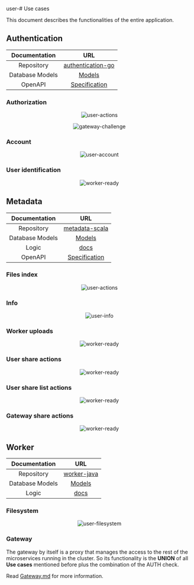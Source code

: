 user-# Use cases

This document describes the functionalities of the entire application.

## Authentication

|  Documentation  |                             URL                              |
| :-------------: | :----------------------------------------------------------: |
|   Repository    | [authentication-go](https://github.com/hawks-atlanta/authentication-go) |
| Database Models |             [Models](Database.md#Authentication)             |
|     OpenAPI     | [Specification](https://github.com/hawks-atlanta/authentication-go/docs/spec.openapi.yaml) |

### Authorization

<p style="text-align: center"><img src="assets/use-cases/authentication/user-actions.svg" alt="user-actions" /></p>
<p style="text-align: center"><img src="assets/use-cases/authentication/gateway-challenge.svg" alt="gateway-challenge" /></p>

### Account

<p style="text-align: center"><img src="assets/use-cases/authentication/user-account.svg" alt="user-account" /></p>

### User identification

<p style="text-align: center"><img src="assets/use-cases/metadata/gw-user-id-actions.svg" alt="worker-ready" /></p>


## Metadata

|  Documentation  |                             URL                              |
| :-------------: | :----------------------------------------------------------: |
|   Repository    | [metadata-scala](https://github.com/hawks-atlanta/metadata-scala) |
| Database Models |                [Models](Database.md#Metadata)                |
|      Logic      |                   [docs](docs/Metadata.md)                   |
|     OpenAPI     | [Specification](https://github.com/hawks-atlanta/metadata-scala/docs/spec.openapi.yaml) |

### Files index

<p style="text-align: center"><img src="assets/use-cases/metadata/user-actions.svg" alt="user-actions" /></p>

### Info

<p style="text-align: center"><img src="assets/use-cases/metadata/user-info.svg" alt="user-info" /></p>

### Worker uploads

<p style="text-align: center"><img src="assets/use-cases/metadata/worker-ready.svg" alt="worker-ready" /></p>

### User share actions

<p style="text-align: center"><img src="assets/use-cases/metadata/user-share-actions.svg" alt="worker-ready" /></p>

### User share list actions

<p style="text-align: center"><img src="assets/use-cases/metadata/user-share-list-actions.svg" alt="worker-ready" /></p>

### Gateway share actions

<p style="text-align: center"><img src="assets/use-cases/metadata/gw-share-actions.svg" alt="worker-ready" /></p>

## Worker

|  Documentation  |                             URL                             |
| :-------------: | :---------------------------------------------------------: |
|   Repository    | [worker-java](https://github.com/hawks-atlanta/worker-java) |
| Database Models |                [Models](Database.md#Worker)                 |
|      Logic      |                   [docs](docs/Worker.md)                    |

### Filesystem

<p style="text-align: center"><img src="assets/use-cases/worker/user-filesystem.svg" alt="user-filesystem" /></p>


### Gateway

The gateway by itself is a proxy that manages the access to the rest of the microservices running in the cluster. So its functionality is the **UNION** of all **Use cases** mentioned before plus the combination of the AUTH check.

Read [Gateway.md](docs/Gateway.md) for more information.
